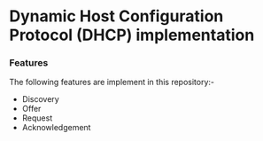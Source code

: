 # Dynamic Host Configuration Protocol (DHCP) implementation

### Features

The following features are implement in this repository:-

- Discovery
- Offer
- Request
- Acknowledgement
